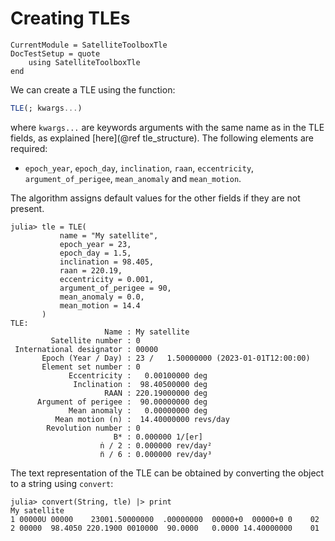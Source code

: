 Creating TLEs
=============

```@meta
CurrentModule = SatelliteToolboxTle
DocTestSetup = quote
    using SatelliteToolboxTle
end
```

We can create a TLE using the function:

```julia
TLE(; kwargs...)
```

where `kwargs...` are keywords arguments with the same name as in the TLE
fields, as explained [here](@ref tle_structure). The following elements are
required:

- `epoch_year`, `epoch_day`, `inclination`, `raan`, `eccentricity`,
    `argument_of_perigee`, `mean_anomaly` and `mean_motion`.

The algorithm assigns default values for the other fields if they are not
present.
    
```jldoctest creating_tle
julia> tle = TLE(
           name = "My satellite",
           epoch_year = 23,
           epoch_day = 1.5,
           inclination = 98.405,
           raan = 220.19,
           eccentricity = 0.001,
           argument_of_perigee = 90,
           mean_anomaly = 0.0,
           mean_motion = 14.4
       )
TLE:
                     Name : My satellite
         Satellite number : 0
 International designator : 00000
       Epoch (Year / Day) : 23 /   1.50000000 (2023-01-01T12:00:00)
       Element set number : 0
             Eccentricity :   0.00100000 deg
              Inclination :  98.40500000 deg
                     RAAN : 220.19000000 deg
      Argument of perigee :  90.00000000 deg
             Mean anomaly :   0.00000000 deg
          Mean motion (n) :  14.40000000 revs/day
        Revolution number : 0
                       B* : 0.000000 1/[er]
                    ṅ / 2 : 0.000000 rev/day²
                    n̈ / 6 : 0.000000 rev/day³
```

The text representation of the TLE can be obtained by converting the object to a
string using `convert`:

```jldoctest creating_tle
julia> convert(String, tle) |> print
My satellite
1 00000U 00000    23001.50000000  .00000000  00000+0  00000+0 0    02
2 00000  98.4050 220.1900 0010000  90.0000   0.0000 14.40000000    01
```
